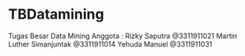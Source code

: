 # TBDatamining
Tugas Besar Data Mining
Anggota :
Rizky Saputra @3311911021
Martin Luther Simanjuntak @3311911014
Yehuda Manuel @3311911031
